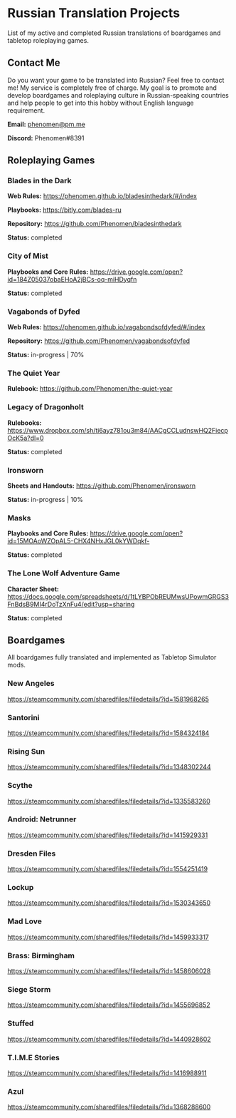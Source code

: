 # Russian Translation Projects
List of my active and completed Russian translations of boardgames and tabletop roleplaying games.

## Contact Me
Do you want your game to be translated into Russian? Feel free to contact me! My service is completely free of charge. My goal is to promote and develop boardgames and roleplaying culture in Russian-speaking countries and help people to get into this hobby without English language requirement.

**Email:** phenomen@pm.me

**Discord:** Phenomen#8391

## Roleplaying Games

### Blades in the Dark 
**Web Rules:** https://phenomen.github.io/bladesinthedark/#/index

**Playbooks:** https://bitly.com/blades-ru

**Repository:** https://github.com/Phenomen/bladesinthedark

**Status:** completed

### City of Mist
**Playbooks and Core Rules:** https://drive.google.com/open?id=184Z05037obaEHoA2jBCs-oq-miHDyqfn

**Status:** completed

### Vagabonds of Dyfed
**Web Rules:** https://phenomen.github.io/vagabondsofdyfed/#/index

**Repository:** https://github.com/Phenomen/vagabondsofdyfed

**Status:** in-progress | 70%

### The Quiet Year

**Rulebook:** https://github.com/Phenomen/the-quiet-year

### Legacy of Dragonholt
**Rulebooks:** https://www.dropbox.com/sh/ti6ayz781ou3m84/AACgCCLudnswHQ2FiecpOcK5a?dl=0

**Status:** completed

### Ironsworn
**Sheets and Handouts:** https://github.com/Phenomen/ironsworn

**Status:** in-progress | 10%

### Masks 
**Playbooks and Core Rules:** https://drive.google.com/open?id=15MOAoWZOpAL5-CHX4NHxJGL0kYWDqkf-

**Status:** completed

### The Lone Wolf Adventure Game
**Character Sheet:** https://docs.google.com/spreadsheets/d/1tLYBPObREUMwsUPowmGRGS3FnBdsB9MI4rDoTzXnFu4/edit?usp=sharing

**Status:** completed

## Boardgames

All boardgames fully translated and implemented as Tabletop Simulator mods.

### **New Angeles** 
https://steamcommunity.com/sharedfiles/filedetails/?id=1581968265

### **Santorini** 
https://steamcommunity.com/sharedfiles/filedetails/?id=1584324184

### **Rising Sun**
https://steamcommunity.com/sharedfiles/filedetails/?id=1348302244

### **Scythe**
https://steamcommunity.com/sharedfiles/filedetails/?id=1335583260

### **Android: Netrunner**
https://steamcommunity.com/sharedfiles/filedetails/?id=1415929331

### **Dresden Files** 
https://steamcommunity.com/sharedfiles/filedetails/?id=1554251419

### **Lockup** 
https://steamcommunity.com/sharedfiles/filedetails/?id=1530343650

### **Mad Love** 
https://steamcommunity.com/sharedfiles/filedetails/?id=1459933317

### **Brass: Birmingham** 
https://steamcommunity.com/sharedfiles/filedetails/?id=1458606028

### **Siege Storm**
https://steamcommunity.com/sharedfiles/filedetails/?id=1455696852

### **Stuffed**
https://steamcommunity.com/sharedfiles/filedetails/?id=1440928602

### **T.I.M.E Stories**
https://steamcommunity.com/sharedfiles/filedetails/?id=1416988911

### **Azul**
https://steamcommunity.com/sharedfiles/filedetails/?id=1368288600
